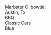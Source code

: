 <!--you should add your fav color-->
Marbster C :bowtie:<br>
Austin, Tx<br>
BBQ<br>
Classic Cars<br>
Blue
